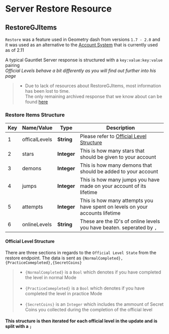 # Server Restore Resource

## RestoreGJItems

`Restore` was a feature used in Geometry dash from versions `1.7 - 2.0` and it was used as an alternative to the [Account System](/topics/accounts.md) that is currently used as of 2.11

A typical Gauntlet Server response is structured with a `key:value:key:value` pairing  
*Official Levels behave a bit differently as you will find out further into his page*

> - Due to lack of resources about RestoreGJItems, most information has been lost to time.<br/>The only remaining archived response that we know about can be found [here](https://imgur.com/a/pPUu933)

### Restore Items Structure

| Key | Name/Value     | Type       |Description                           |
| --- | -------------- | ---------- | -------------------------------------|
| 1   | officalLevels  | **String** | Please refer to [Official Level Structure](/resources/server/restore?id=official-level-structure) |
| 2   | stars          | **Integer** | This is how many stars that should be given to your account  |
| 3   | demons         | **Integer** | This is how many demons that should be added to your account |
| 4   | jumps          | **Integer** | This is how many jumps you have made on your account of its lifetime|
| 5   | attempts       | **Integer** | This is how many attempts you have spent on levels on your accounts lifetime |
| 6   | onlineLevels   | **String** | These are the ID's of online levels you have beaten. seperated by `,` |

#### Official Level Structure

There are three sections in regards to the `Official Level State` from the restore endpoint. The data is sent as `{NormalCompleted},{PracticeComepleted},{SecretCoins}`

> - `{NormalCompleted}` is a `Bool` which denotes if you have completed the level in normal Mode<br/><br/>
> - `{PracticeComepleted}` is a `Bool` which denotes if you have completed the level in practice Mode<br/><br/>
> - `{SecretCoins}` is an `Integer` which includes the ammount of Secret Coins you collected during the completion of the official level

**<h4/>This structure is then iterated for each official level in the update and is split with a `;`**
